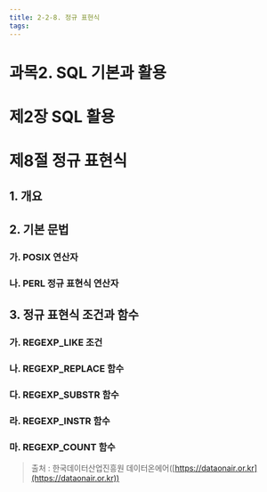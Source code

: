 ```yaml
---
title: 2-2-8. 정규 표현식
tags: 
---
```


# 과목2. SQL 기본과 활용
# 제2장 SQL 활용
# 제8절 정규 표현식

## 1. 개요

## 2. 기본 문법

### 가. POSIX 연산자

### 나. PERL 정규 표현식 연산자

## 3. 정규 표현식 조건과 함수

### 가. REGEXP_LIKE 조건

### 나. REGEXP_REPLACE 함수

### 다. REGEXP_SUBSTR 함수

### 라. REGEXP_INSTR 함수

### 마. REGEXP_COUNT 함수



> 출처 : 한국데이터산업진흥원 데이터온에어([https://dataonair.or.kr](https://dataonair.or.kr))